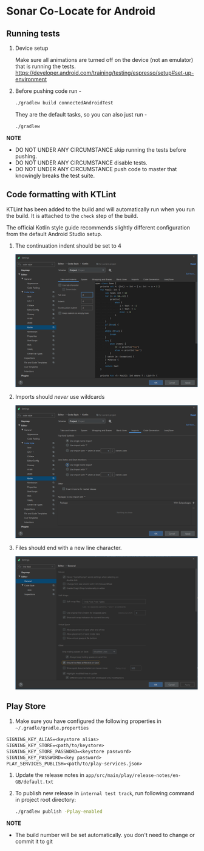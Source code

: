 # Sonar Co-Locate for Android

## Running tests

1. Device setup

    Make sure all animations are turned off on the device (not an emulator) that is running the tests.
    https://developer.android.com/training/testing/espresso/setup#set-up-environment

1. Before pushing code run -
    ```bash
    ./gradlew build connectedAndroidTest
    ```

   They are the default tasks, so you can also just run -
   ```bash
   ./gradlew
   ```

**NOTE**
 * DO NOT UNDER ANY CIRCUMSTANCE skip running the tests before pushing.
 * DO NOT UNDER ANY CIRCUMSTANCE disable tests.
 * DO NOT UNDER ANY CIRCUMSTANCE push code to master that knowingly breaks the test suite.

## Code formatting with KTLint

KTLint has been added to the build and will automatically run when you run the build.
It is attached to the `check` step of the build.

The official Kotlin style guide recommends slightly different configuration from the default
Android Studio setup.

1. The continuation indent should be set to 4

    ![Continuation indent](docs/kotlin-continuation-indent.png)

1. Imports should *never* use wildcards

    ![No wildcard import](docs/kotlin-import-no-wildcards.png)

1. Files should end with a new line character.
    
    ![Ensure line feed on save](docs/kotlin-newline-character.png)

## Play Store

1. Make sure you have configured the following properties in `~/.gradle/gradle.properties`

  ```properties
  SIGNING_KEY_ALIAS=<keystore alias>
  SIGNING_KEY_STORE=<path/to/keystore>
  SIGNING_KEY_STORE_PASSWORD=<keystore password>
  SIGNING_KEY_PASSWORD=<key password>
  PLAY_SERVICES_PUBLISH=<path/to/play-services.json>
  ```

1. Update the release notes in `app/src/main/play/release-notes/en-GB/default.txt`

1. To publish new release in `internal test track`, run following command in project root directory:

   ```bash
   ./gradlew publish -Pplay-enabled
   ```
**NOTE**
  * The build number will be set automatically. you don't need to change or commit it to git
